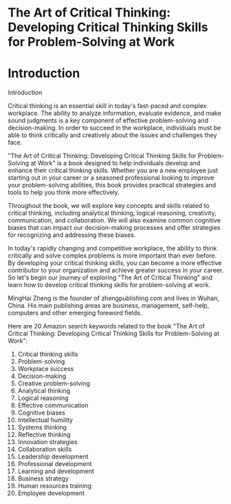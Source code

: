 # The Art of Critical Thinking: Developing Critical Thinking Skills for Problem-Solving at Work

# Introduction

Introduction

Critical thinking is an essential skill in today's fast-paced and complex workplace. The ability to analyze information, evaluate evidence, and make sound judgments is a key component of effective problem-solving and decision-making. In order to succeed in the workplace, individuals must be able to think critically and creatively about the issues and challenges they face.

"The Art of Critical Thinking: Developing Critical Thinking Skills for Problem-Solving at Work" is a book designed to help individuals develop and enhance their critical thinking skills. Whether you are a new employee just starting out in your career or a seasoned professional looking to improve your problem-solving abilities, this book provides practical strategies and tools to help you think more effectively.

Throughout the book, we will explore key concepts and skills related to critical thinking, including analytical thinking, logical reasoning, creativity, communication, and collaboration. We will also examine common cognitive biases that can impact our decision-making processes and offer strategies for recognizing and addressing these biases.

In today's rapidly changing and competitive workplace, the ability to think critically and solve complex problems is more important than ever before. By developing your critical thinking skills, you can become a more effective contributor to your organization and achieve greater success in your career. So let's begin our journey of exploring "The Art of Critical Thinking" and learn how to develop critical thinking skills for problem-solving at work.


MingHai Zheng is the founder of zhengpublishing.com and lives in Wuhan, China. His main publishing areas are business, management, self-help, computers and other emerging foreword fields.



Here are 20 Amazon search keywords related to the book "The Art of Critical Thinking: Developing Critical Thinking Skills for Problem-Solving at Work":

1. Critical thinking skills
2. Problem-solving
3. Workplace success
4. Decision-making
5. Creative problem-solving
6. Analytical thinking
7. Logical reasoning
8. Effective communication
9. Cognitive biases
10. Intellectual humility
11. Systems thinking
12. Reflective thinking
13. Innovation strategies
14. Collaboration skills
15. Leadership development
16. Professional development
17. Learning and development
18. Business strategy
19. Human resources training
20. Employee development



